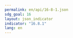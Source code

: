 ```yaml
---
permalink: en/api/16-8-1.json
sdg_goal: 16
layout: json_indicator
indicator: "16.8.1"
lang: en
---
```

